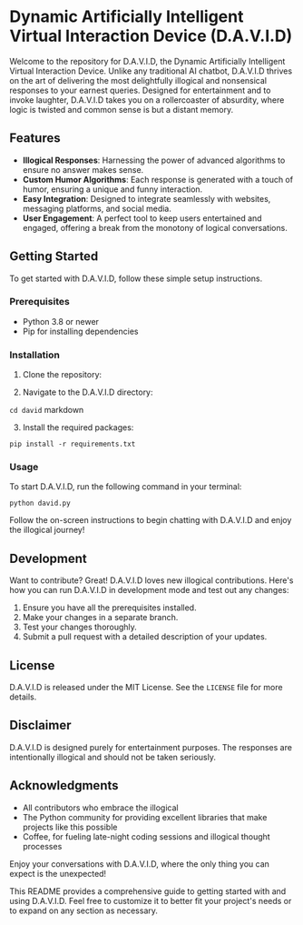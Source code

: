 # Dynamic Artificially Intelligent Virtual Interaction Device (D.A.V.I.D)

Welcome to the repository for D.A.V.I.D, the Dynamic Artificially Intelligent Virtual Interaction Device. Unlike any traditional AI chatbot, D.A.V.I.D thrives on the art of delivering the most delightfully illogical and nonsensical responses to your earnest queries. Designed for entertainment and to invoke laughter, D.A.V.I.D takes you on a rollercoaster of absurdity, where logic is twisted and common sense is but a distant memory.

## Features

- **Illogical Responses**: Harnessing the power of advanced algorithms to ensure no answer makes sense.
- **Custom Humor Algorithms**: Each response is generated with a touch of humor, ensuring a unique and funny interaction.
- **Easy Integration**: Designed to integrate seamlessly with websites, messaging platforms, and social media.
- **User Engagement**: A perfect tool to keep users entertained and engaged, offering a break from the monotony of logical conversations.

## Getting Started

To get started with D.A.V.I.D, follow these simple setup instructions.

### Prerequisites

- Python 3.8 or newer
- Pip for installing dependencies

### Installation

1. Clone the repository:

2. Navigate to the D.A.V.I.D directory:

`cd david`
markdown


3. Install the required packages:

`pip install -r requirements.txt`


### Usage

To start D.A.V.I.D, run the following command in your terminal:

`python david.py`


Follow the on-screen instructions to begin chatting with D.A.V.I.D and enjoy the illogical journey!

## Development

Want to contribute? Great! D.A.V.I.D loves new illogical contributions. Here's how you can run D.A.V.I.D in development mode and test out any changes:

1. Ensure you have all the prerequisites installed.
2. Make your changes in a separate branch.
3. Test your changes thoroughly.
4. Submit a pull request with a detailed description of your updates.

## License

D.A.V.I.D is released under the MIT License. See the `LICENSE` file for more details.

## Disclaimer

D.A.V.I.D is designed purely for entertainment purposes. The responses are intentionally illogical and should not be taken seriously.

## Acknowledgments

- All contributors who embrace the illogical
- The Python community for providing excellent libraries that make projects like this possible
- Coffee, for fueling late-night coding sessions and illogical thought processes

Enjoy your conversations with D.A.V.I.D, where the only thing you can expect is the unexpected!

This README provides a comprehensive guide to getting started with and using D.A.V.I.D. Feel free to customize it to better fit your project's needs or to expand on any section as necessary.
